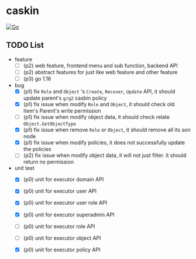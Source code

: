 # caskin

[![Go](https://github.com/AWaterColorPen/caskin/actions/workflows/go.yml/badge.svg?branch=main)](https://github.com/AWaterColorPen/caskin/actions/workflows/go.yml)


## TODO List

- feature
  - [ ] (p2) web feature, frontend menu and sub function, backend API
  - [ ] (p2) abstract features for just like web feature and other feature
  - [ ] (p3) go 1.16
- bug
  - [x] (p1) fix `Role` and `Object` 's `Create`, `Recover`, `Update` API, it should update parent's `g/g2` casbin policy
  - [x] (p1) fix issue when modify `Role` and `Object`, it should check old item's Parent's write permission
  - [ ] (p1) fix issue when modify object data, it should check relate `Object.GetObjectType`
  - [x] (p1) fix issue when remove `Role` or `Object`, it should remove all its son node
  - [x] (p1) fix issue when modify policies, it does not successfully update the policies
  - [ ] (p2) fix issue when modify object data, it will not just filter. it should return no permission 
- unit test
  - [x] (p0) unit for executor domain API
  - [x] (p0) unit for executor user API
  - [x] (p0) unit for executor user role API
  - [x] (p0) unit for executor superadmin API
  - [ ] (p0) unit for executor role API
  - [ ] (p0) unit for executor object API
  - [x] (p0) unit for executor policy API
  